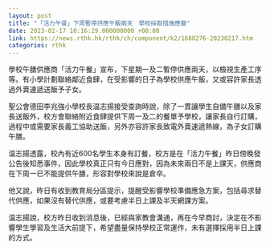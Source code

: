 ```yaml
---
layout: post
title: "「活力午餐」下周暫停供應午飯兩天　學校採取措施應變"
date: 2023-02-17 10:16:29.000000000 +08:00
link: https://news.rthk.hk/rthk/ch/component/k2/1688276-20230217.htm
categories: rthk
---
```


學校午膳供應商「活力午餐」宣布，下星期一及二暫停供應兩天，以檢視生產工序等。有小學計劃聯絡鄰近食肆，在受影響的日子為學校供應午飯，又或容許家長透過外賣速遞送飯予子女。

聖公會德田李兆強小學校長温志揚接受查詢時說，除了一貫讓學生自備午膳以及家長送飯外，校方會聯絡附近食肆提供下周一及二的餐單予學校，讓家長自行訂購，過程中或需要家長義工協助送飯，另外亦容許家長致電外賣速遞熱線，為子女訂購午膳。

温志揚透露，校內有近600名學生本身有訂餐，校方是在「活力午餐」昨日傍晚發公告後知悉事件，因此學校真正只有今日應對，因為未來兩日不是上課天，供應商在下周一已不能提供午膳，形容對學校來說是倉卒。

他又說，昨日有收到教育局分區提示，提醒受影響學校準備應急方案，包括尋求替代供應，如果沒有替代供應，或要考慮半日上課及半天網課方案。

温志揚說，校方昨日收到消息後，已經與家教會溝通，再在今早商討，決定在不影響學生學習及生活大前提下，希望盡量保持學校正常運作，未有選擇採用半日上課的方式。
